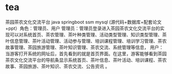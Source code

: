 # tea
茶园茶农文化交流平台 java springboot ssm mysql (源代码+数据库+配套论文+ppt）角色：管理员、用户  管理员：管理员登录进入茶园茶农文化交流平台的实现可以对系统首页、茶农管理、茶叶种类管理、活动类型管理、知识类型管理、茶叶信息管理、茶叶活动管理、活动参与管理、培训课程管理、培训学习管理、茶农故事管理、茶园旅游管理、茶叶知识管理、茶农交流、系统管理等信息，  用户：当游客打开系统的网址后，首先看到的就是首页界面。在这里，游客能够看到茶园茶农文化交流平台的导航条显示系统首页、茶叶信息、茶叶活动、培训课程、茶农故事、茶园旅游、茶叶知识、茶农交流、公告资讯 。
